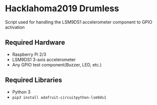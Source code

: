 # Hacklahoma2019 Drumless
Script used for handling the LSM9DS1 accelerometer component to GPIO activation
## Required Hardware
* Raspberry Pi 2/3
* LSM9DS1 3-axis accelerometer
* Any GPIO test component(Buzzer, LED, etc.)

## Required Libraries
* Python 3
* `pip3 install adafruit-circuitpython-lsm9ds1`
